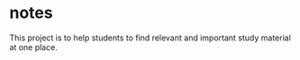 # notes
This project is to help students to find relevant and important study material at one place.
